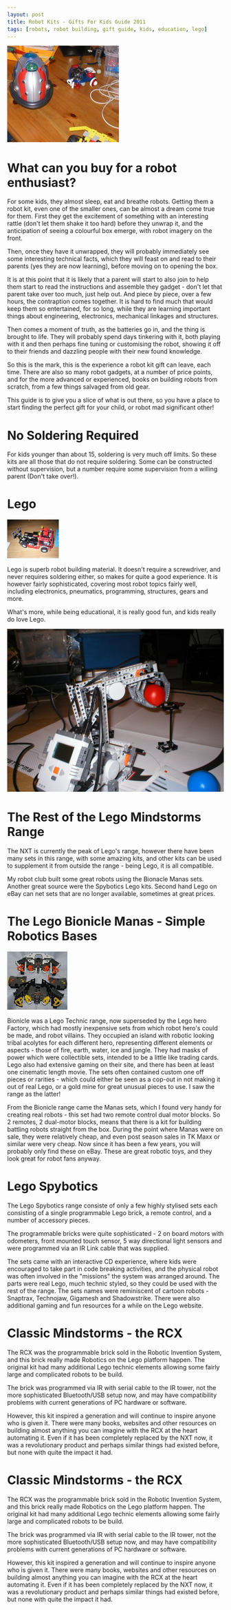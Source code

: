 ```yaml
---
layout: post
title: Robot Kits - Gifts For Kids Guide 2011
tags: [robots, robot building, gift guide, kids, education, lego]
---
```

![The Cybot, Hyper peppy robot, and a Lego Mindstorms robot. Currently the Cybot is being tweaked.](/galleries/2011-03-12-robot-kits-for-kids-2011/4200652_f260.jpg)

# What can you buy for a robot enthusiast?

For some kids, they almost sleep, eat and breathe robots. Getting them a robot kit, even one of the smaller ones, can be almost a dream come true for them. First they get the excitement of something with an interesting rattle (don't let them shake it too hard) before they unwrap it, and the anticipation of seeing a colourful box emerge, with robot imagery on the front.

Then, once they have it unwrapped, they will probably immediately see some interesting technical facts, which they will feast on and read to their parents (yes they are now learning), before moving on to opening the box. 

It is at this point that it is likely that a parent will start to also join to help them start to read the instructions and assemble they gadget - don't let that parent take over too much, just help out. And piece by piece, over a few hours, the contraption comes together. It is hard to find much that would keep them so entertained, for so long, while they are learning important things about engineering, electronics, mechanical linkages and structures.

Then comes a moment of truth, as the batteries go in, and the thing is brought to life. They will probably spend days tinkering with it, both playing with it and then perhaps fine tuning or customising the robot, showing it off to their friends and dazzling people with their new found knowledge.

So this is the mark, this is the experience a robot kit gift can leave, each time. There are also so many robot gadgets, at a number of price points, and for the more advanced or experienced, books on building robots from scratch, from a few things salvaged from old gear.

This guide is to give you a slice of what is out there, so you have a place to start finding the perfect gift for your child, or robot mad significant other!

# No Soldering Required

For kids younger than about 15, soldering is very much off limits. So these kits are all those that do not require soldering. Some can be constructed without supervision, but a number require some supervision from a willing parent (Don't take over!).

# Lego

![Lego Technic Truck](/galleries/2011-03-12-robot-kits-for-kids-2011/4206489_f120.jpg)

Lego is superb robot building material. It doesn't require a screwdriver, and never requires soldering either, so makes for quite a good experience. It is however fairly sophisticated, covering most robot topics fairly well, including electronics, pneumatics, programming, structures, gears and more. 

What's more, while being educational, it is really good fun, and kids really do love Lego.

![An NXT based robot arm lifting a ball.](/galleries/2011-03-12-robot-kits-for-kids-2011/4200663_f520.jpg)

# The Rest of the Lego Mindstorms Range

The NXT is currently the peak of Lego's range, however there have been many sets in this range, with some amazing kits, and other kits can be used to supplement it from outside the range - being Lego, it is all compatible. 

My robot club built some great robots using the Bionacle Manas sets. Another great source were the Spybotics Lego kits. Second hand Lego on eBay can net sets that are no longer available, sometimes at great prices.

# The Lego Bionicle Manas - Simple Robotics Bases

![](/galleries/2011-03-12-robot-kits-for-kids-2011/140.jpg)

Bionicle was a Lego Technic range, now superseded by the Lego hero Factory, which had mostly inexpensive sets from which robot hero's could be made, and robot villains. They occupied an island with robotic looking tribal acolytes for each different hero, representing different elements or aspects - those of fire, earth, water, ice and jungle. They had masks of power which were collectible sets, intended to be a little like trading cards. Lego also had extensive gaming on their site, and there has been at least one cinematic length movie. The sets often contained custom one off pieces or rarities - which could either be seen as a cop-out in not making it out of real Lego, or a gold mine for great unusual pieces to use. I saw the range as the latter!

From the Bionicle range came the Manas sets, which I found very handy for creating real robots - this set had two remote control dual motor blocks. So 2 remotes, 2 dual-motor blocks, means that there is a kit for building battling robots straight from the box. During the point where Manas were on sale, they were relatively cheap, and even post season sales in TK Maxx or similar were very cheap. Now since it has been a few years, you will probably only find these on eBay. These are great robotic toys, and they look great for robot fans anyway.

# Lego Spybotics

The Lego Spybotics range consiste of only a few highly stylised sets each consisting of a single programmable Lego brick, a remote control, and a number of accessory pieces.

The programmable bricks were quite sophisticated - 2 on board motors with odometers, front mounted touch sensor, 5 way directional light sensors and were programmed via an IR Link cable that was supplied.

The sets came with an interactive CD experience, where kids were encouraged to take part in code breaking activities, and the physical robot was often involved in the "missions" the system was arranged around. The parts were real Lego, much technic styled, so they could be used with the rest of the range. The sets names were reminiscent of cartoon robots - Snaptrax, Technojaw, Gigamesh and Shadowstrike. There were also additional gaming and fun resources for a while on the Lego website.

# Classic Mindstorms - the RCX

The RCX was the programmable brick sold in the Robotic Invention System, and this brick really made Robotics on the Lego platform happen. The original kit had many additional Lego technic elements allowing some fairly large and complicated robots to be build.

The brick was programmed via IR with serial cable to the IR tower, not the more sophisticated Bluetooth/USB setup now, and may have compatibility problems with current generations of PC hardware or software.

However, this kit inspired a generation and will continue to inspire anyone who is given it. There were many books, websites and other resources on building almost anything you can imagine with the RCX at the heart automating it. Even if it has been completely replaced by the NXT now, it was a revolutionary product and perhaps similar things had existed before, but none with quite the impact it had.

# Classic Mindstorms - the RCX

The RCX was the programmable brick sold in the Robotic Invention System, and this brick really made Robotics on the Lego platform happen. The original kit had many additional Lego technic elements allowing some fairly large and complicated robots to be build.

The brick was programmed via IR with serial cable to the IR tower, not the more sophisticated Bluetooth/USB setup now, and may have compatibility problems with current generations of PC hardware or software.

However, this kit inspired a generation and will continue to inspire anyone who is given it. There were many books, websites and other resources on building almost anything you can imagine with the RCX at the heart automating it. Even if it has been completely replaced by the NXT now, it was a revolutionary product and perhaps similar things had existed before, but none with quite the impact it had.
